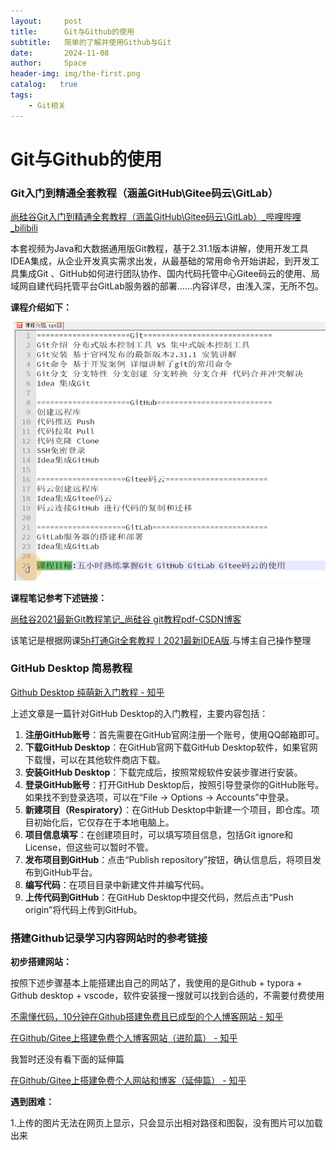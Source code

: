 ```yaml
---
layout:     post
title:      Git与Github的使用
subtitle:   简单的了解并使用Github与Git
date:       2024-11-08
author:     Space
header-img: img/the-first.png
catalog:   true
tags:
    - Git相关
---
```




# Git与Github的使用

### Git入门到精通全套教程（涵盖GitHub\Gitee码云\GitLab）

[尚硅谷Git入门到精通全套教程（涵盖GitHub\Gitee码云\GitLab）_哔哩哔哩_bilibili](https://www.bilibili.com/video/BV1vy4y1s7k6?spm_id_from=333.788.videopod.episodes&vd_source=e03b252a2c1fefc80e6f48a6f52e2a4d)

本套视频为Java和大数据通用版Git教程，基于2.31.1版本讲解，使用开发工具IDEA集成，从企业开发真实需求出发，从最基础的常用命令开始讲起，到开发工具集成Git 、GitHub如何进行团队协作、国内代码托管中心Gitee码云的使用、局域网自建代码托管平台GitLab服务器的部署……内容详尽，由浅入深，无所不包。

**课程介绍如下：**


![kechengdagang](https://github.com/Space0525/space0525.github.io/blob/master/_posts/2024-11-08-Git%E4%B8%8EGithub%E7%9A%84%E4%BD%BF%E7%94%A8.assets/1-1731077034244-6.png)





**课程笔记参考下述链接：**

[尚硅谷2021最新Git教程笔记_尚硅谷 git教程pdf-CSDN博客](https://blog.csdn.net/weixin_44190665/article/details/118024018)

该笔记是根据网课[5h打通Git全套教程丨2021最新IDEA版](https://www.bilibili.com/video/BV1vy4y1s7k6?from=search&seid=96221883966219141).与博主自己操作整理



### GitHub Desktop 简易教程

[Github Desktop 纯萌新入门教程 - 知乎](https://zhuanlan.zhihu.com/p/419092209)

上述文章是一篇针对GitHub Desktop的入门教程，主要内容包括：

1. **注册GitHub账号**：首先需要在GitHub官网注册一个账号，使用QQ邮箱即可。
2. **下载GitHub Desktop**：在GitHub官网下载GitHub Desktop软件，如果官网下载慢，可以在其他软件商店下载。
3. **安装GitHub Desktop**：下载完成后，按照常规软件安装步骤进行安装。
4. **登录GitHub账号**：打开GitHub Desktop后，按照引导登录你的GitHub账号。如果找不到登录选项，可以在“File -> Options -> Accounts”中登录。
5. **新建项目（Respiratory）**：在GitHub Desktop中新建一个项目，即仓库。项目初始化后，它仅存在于本地电脑上。
6. **项目信息填写**：在创建项目时，可以填写项目信息，包括Git ignore和License，但这些可以暂时不管。
7. **发布项目到GitHub**：点击“Publish repository”按钮，确认信息后，将项目发布到GitHub平台。
8. **编写代码**：在项目目录中新建文件并编写代码。
9. **上传代码到GitHub**：在GitHub Desktop中提交代码，然后点击“Push origin”将代码上传到GitHub。



### 搭建Github记录学习内容网站时的参考链接

**初步搭建网站：**

按照下述步骤基本上能搭建出自己的网站了，我使用的是Github + typora + Github desktop + vscode，软件安装搜一搜就可以找到合适的，不需要付费使用

[不需懂代码，10分钟在Github搭建免费且已成型的个人博客网站 - 知乎](https://zhuanlan.zhihu.com/p/74778630)

[在Github/Gitee上搭建免费个人博客网站（进阶篇） - 知乎](https://zhuanlan.zhihu.com/p/111832962)

我暂时还没有看下面的延伸篇

[在Github/Gitee上搭建免费个人网站和博客（延伸篇） - 知乎](https://zhuanlan.zhihu.com/p/111846728)

**遇到困难：**

1.上传的图片无法在网页上显示，只会显示出相对路径和图裂，没有图片可以加载出来
